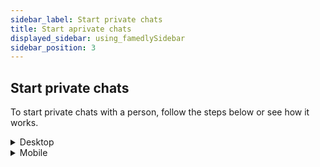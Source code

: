 ```yaml
---
sidebar_label: Start private chats
title: Start aprivate chats
displayed_sidebar: using_famedlySidebar
sidebar_position: 3
---
```


## Start private chats

To start private chats with a person, follow the steps below or see how it works.

    
<details>
<summary>Desktop</summary>

1. Click on the Start Chat button in the top left corner.
2. Click on **Start Chat**.
3. Click on the person name you want to start a private chat with.
4. Click **Start Chat** or **Open Chat**

</details>

   
<details>
<summary>Mobile</summary>

1. Tap **Chats** at the bottom of the screen.
2. Tap the **+New** button at the bottom right of your screen.
3. Tap on the person name you want to start a private chat with.
4. Tap on **💬.**

</details>